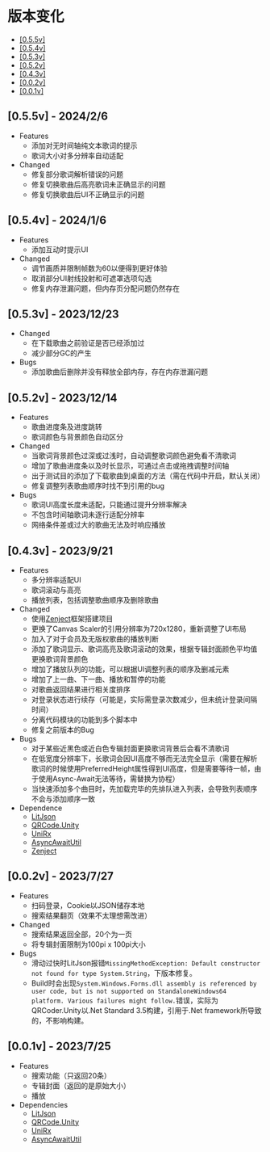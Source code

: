 # 版本变化

- [[0.5.5v]](#055v---202426)
- [[0.5.4v]](#054v---202416)
- [[0.5.3v]](#053v---20231223)
- [[0.5.2v]](#052v---20231214)
- [[0.4.3v]](#043v---2023921)
- [[0.0.2v]](#002v---2023727)
- [[0.0.1v]](#001v---2023725)

## [0.5.5v] - 2024/2/6

- Features
  - 添加对无时间轴纯文本歌词的提示
  - 歌词大小对多分辨率自动适配
- Changed
  - 修复部分歌词解析错误的问题
  - 修复切换歌曲后高亮歌词未正确显示的问题
  - 修复切换歌曲后UI不正确显示的问题

## [0.5.4v] - 2024/1/6

- Features
  - 添加互动时提示UI
- Changed
  - 调节画质并限制帧数为60以便得到更好体验
  - 取消部分UI射线投射和可遮罩选项勾选
  - 修复内存泄漏问题，但内存页分配问题仍然存在

## [0.5.3v] - 2023/12/23

- Changed
  - 在下载歌曲之前验证是否已经添加过
  - 减少部分GC的产生
- Bugs
  - 添加歌曲后删除并没有释放全部内存，存在内存泄漏问题

## [0.5.2v] - 2023/12/14

- Features
  - 歌曲进度条及进度跳转
  - 歌词颜色与背景颜色自动区分
- Changed
  - 当歌词背景颜色过深或过浅时，自动调整歌词颜色避免看不清歌词
  - 增加了歌曲进度条以及时长显示，可通过点击或拖拽调整时间轴
  - 出于测试目的添加了下载歌曲到桌面的方法（需在代码中开启，默认关闭）
  - 修复调整列表歌曲顺序时找不到引用的bug
- Bugs
  - 歌词UI高度长度未适配，只能通过提升分辨率解决
  - 不包含时间轴歌词未逐行适配分辨率
  - 网络条件差或过大的歌曲无法及时响应播放

## [0.4.3v] - 2023/9/21

- Features
    - 多分辨率适配UI
    - 歌词滚动与高亮
    - 播放列表，包括调整歌曲顺序及删除歌曲
- Changed
    - 使用[Zenject](https://github.com/modesttree/Zenject)框架搭建项目
    - 更换了Canvas Scaler的引用分辨率为720x1280，重新调整了UI布局
    - 加入了对于会员及无版权歌曲的播放判断
    - 添加了歌词显示、歌词高亮及歌词滚动的效果，根据专辑封面颜色平均值更换歌词背景颜色
    - 增加了播放队列的功能，可以根据UI调整列表的顺序及删减元素
    - 增加了上一曲、下一曲、播放和暂停的功能
    - 对歌曲返回结果进行相关度排序
    - 对登录状态进行续存（可能是，实际需登录次数减少，但未统计登录间隔时间）
    - 分离代码模块的功能到多个脚本中
    - 修复之前版本的Bug
- Bugs
    - 对于某些近黑色或近白色专辑封面更换歌词背景后会看不清歌词
    - 在低宽度分辨率下，长歌词会因UI高度不够而无法完全显示（需要在解析歌词的时候使用PreferredHeight属性得到UI高度，但是需要等待一帧，由于使用Async-Await无法等待，需替换为协程）
    - 当快速添加多个曲目时，先加载完毕的先排队进入列表，会导致列表顺序不会与添加顺序一致
- Dependence
    - [LitJson](https://github.com/LitJSON/litjson)
    - [QRCode.Unity](https://github.com/codebude/QRCoder.Unity)
    - [UniRx](https://github.com/neuecc/UniRx)
    - [AsyncAwaitUtil](https://github.com/modesttree/Unity3dAsyncAwaitUtil)
    - [Zenject](https://github.com/modesttree/Zenject)

## [0.0.2v] - 2023/7/27

- Features
    - 扫码登录，Cookie以JSON储存本地
    - 搜索结果翻页（效果不太理想需改进）
- Changed
    - 搜索结果返回全部，20个为一页
    - 将专辑封面限制为100pi x 100pi大小
- Bugs
    - 滑动过快时LitJson报错`MissingMethodException: Default constructor not found for type System.String`，下版本修复。
    - Build时会出现`System.Windows.Forms.dll assembly is referenced by user code, but is not supported on StandaloneWindows64 platform. Various failures might follow.`错误，实际为QRCoder.Unity以.Net Standard 3.5构建，引用于.Net framework所导致的，不影响构建。

## [0.0.1v] - 2023/7/25

- Features
    - 搜索功能（只返回20条）
    - 专辑封面（返回的是原始大小）
    - 播放
- Dependencies
    - [LitJson](https://github.com/LitJSON/litjson)
    - [QRCode.Unity](https://github.com/codebude/QRCoder.Unity)
    - [UniRx](https://github.com/neuecc/UniRx)
    - [AsyncAwaitUtil](https://github.com/modesttree/Unity3dAsyncAwaitUtil)
